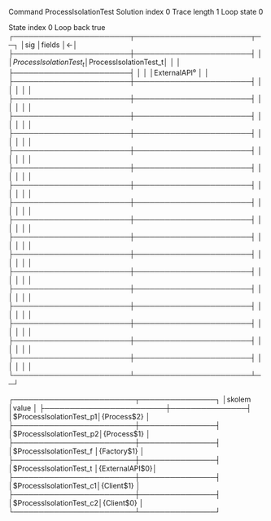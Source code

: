 Command                                  ProcessIsolationTest
Solution index                           0
Trace length                             1
Loop state                               0

State index                              0
Loop back                                true
┌───────────────────────┬───────────────────────┬──┐
│sig                    │fields                 │<-│
├───────────────────────┼───────────────────────┤  │
│$ProcessIsolationTest_t│$ProcessIsolationTest_t│  │
│                       ├───────────────────────┤  │
│                       │ExternalAPI⁰           │  │
├───────────────────────┼───────────────────────┤  │
│                       │                       │  │
├───────────────────────┼───────────────────────┤  │
│                       │                       │  │
├───────────────────────┼───────────────────────┤  │
│                       │                       │  │
├───────────────────────┼───────────────────────┤  │
│                       │                       │  │
├───────────────────────┼───────────────────────┤  │
│                       │                       │  │
├───────────────────────┼───────────────────────┤  │
│                       │                       │  │
├───────────────────────┼───────────────────────┤  │
│                       │                       │  │
├───────────────────────┼───────────────────────┤  │
│                       │                       │  │
├───────────────────────┼───────────────────────┤  │
│                       │                       │  │
├───────────────────────┼───────────────────────┤  │
│                       │                       │  │
├───────────────────────┼───────────────────────┤  │
│                       │                       │  │
├───────────────────────┼───────────────────────┤  │
│                       │                       │  │
├───────────────────────┼───────────────────────┤  │
│                       │                       │  │
├───────────────────────┼───────────────────────┤  │
│                       │                       │  │
├───────────────────────┼───────────────────────┤  │
│                       │                       │  │
├───────────────────────┼───────────────────────┤  │
│                       │                       │  │
├───────────────────────┼───────────────────────┤  │
│                       │                       │  │
└───────────────────────┴───────────────────────┴──┘

┌────────────────────────┬───────────────┐
│skolem                  │value          │
├────────────────────────┼───────────────┤
│$ProcessIsolationTest_p1│{Process$2}    │
├────────────────────────┼───────────────┤
│$ProcessIsolationTest_p2│{Process$1}    │
├────────────────────────┼───────────────┤
│$ProcessIsolationTest_f │{Factory$1}    │
├────────────────────────┼───────────────┤
│$ProcessIsolationTest_t │{ExternalAPI$0}│
├────────────────────────┼───────────────┤
│$ProcessIsolationTest_c1│{Client$1}     │
├────────────────────────┼───────────────┤
│$ProcessIsolationTest_c2│{Client$0}     │
└────────────────────────┴───────────────┘

